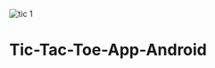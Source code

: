 ![tic 1](https://user-images.githubusercontent.com/84902982/130417505-9d8b5189-558a-4b35-bf1a-664865616f7a.jpg)
# Tic-Tac-Toe-App-Android
